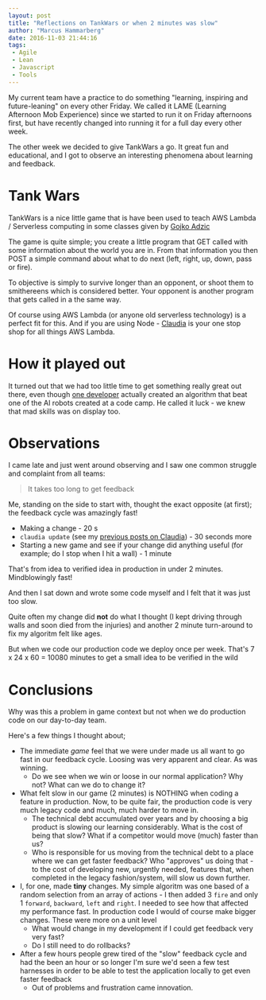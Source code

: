 ```yaml
---
layout: post
title: "Reflections on TankWars or when 2 minutes was slow"
author: "Marcus Hammarberg"
date: 2016-11-03 21:44:16
tags:
 - Agile
 - Lean
 - Javascript
 - Tools
---
```


My current team have a practice to do something "learning, inspiring and future-leaning" on every other Friday. We called it LAME (Learning Afternoon Mob Experience) since we started to run it on Friday afternoons first, but have recently changed into running it for a full day every other week.

The other week we decided to give TankWars a go. It great fun and educational, and I got to observe an interesting phenomena about learning and feedback. 

<a name='more'></a>

# Tank Wars

TankWars is a nice little game that is have been used to teach AWS Lambda / Serverless computing in some classes given by [Gojko Adzic](http://www.gojko.net)

The game is quite simple; you create a little program that GET called with some information about the world you are in. From that information you then POST a simple command about what to do next (left, right, up, down, pass or fire). 

To objective is simply to survive longer than an opponent, or shoot them to smithereens which is considered better. Your opponent is another program that gets called in a the same way. 

Of course using AWS Lambda (or anyone old serverless technology) is a perfect fit for this. And if you are using Node - [Claudia](http://claudiajs.com) is your one stop shop for all things AWS Lambda.

# How it played out

It turned out that we had too little time to get something really great out there, even though [one developer](https://twitter.com/orjansjoholm) actually created an algorithm that beat one of the AI robots created at a code camp. He called it luck - we knew that mad skills was on display too. 

# Observations

I came late and just went around observing and I saw one common struggle and complaint from all teams:

> It takes too long to get feedback 

Me, standing on the side to start with, thought the exact opposite (at first); the feedback cycle was amazingly fast! 

* Making a change - 20 s
* `claudia update` (see my [previous posts on Claudia](/2016/02/first-aws-lamda-steps.html)) - 30 seconds more
* Starting a new game and see if your change did anything useful (for example; do I stop when I hit a wall) - 1 minute

That's from idea to verified idea in production in under 2 minutes. Mindblowingly fast!

And then I sat down and wrote some code myself and I felt that it was just too slow. 

Quite often my change did **not** do what I thought (I kept driving through walls and soon died from the injuries) and another 2 minute turn-around to fix my algoritm felt like ages. 

But when we code our production code we deploy once per week. That's 7 x 24 x 60 = 10080 minutes to get a small idea to be verified in the wild

# Conclusions

Why was this a problem in game context but not when we do production code on our day-to-day team. 

Here's a few things I thought about;

* The immediate *game* feel that we were under made us all want to go fast in our feedback cycle. Loosing was very apparent and clear. As was winning. 
  * Do we see when we win or loose in our normal application? Why not? What can we do to change it?
* What felt slow in our game (2 minutes) is NOTHING when coding a feature in production. Now, to be quite fair, the production code is very much legacy code and much, much harder to move in. 
  * The technical debt accumulated over years and by choosing a big product is slowing our learning considerably. What is the cost of being that slow? What if a competitor would move (much) faster than us?
  * Who is responsible for us moving from the technical debt to a place where we can get faster feedback? Who "approves" us doing that - to the cost of developing new, urgently needed, features that, when completed in the legacy fashion/system, will slow us down further.
* I, for one, made **tiny** changes. My simple algoritm was one based of a random selection from an array of actions - I then added 3 `fire` and only 1 `forward`, `backward`, `left` and `right`. I needed to see how that affected my performance fast. In production code I would of course make bigger changes. These were more on a unit level
  * What would change in my development if I could get feedback very very fast?
  * Do I still need to do rollbacks?  
* After a few hours people grew tired of the "slow" feedback cycle and had the been an hour or so longer I'm sure we'd seen a few test harnesses in order to be able to test the application locally to get even faster feedback 
  * Out of problems and frustration came innovation. 